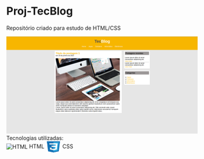 # Proj-TecBlog
Repositório criado para estudo de HTML/CSS

![](./imagens/projetopronto.png)
Tecnologias utilizadas: <br>
<img align="center" alt="HTML" height="30" width="40" src="https://cdn.jsdelivr.net/gh/devicons/devicon/icons/html5/html5-original.svg"> HTML
<img align="center" alt="CSS" height="30" width="40" src="https://raw.githubusercontent.com/devicons/devicon/master/icons/css3/css3-original.svg"> CSS

